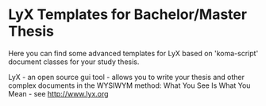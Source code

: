# LyX Templates for Bachelor/Master Thesis

Here you can find some advanced templates for LyX based on 'koma-script' document classes for your study thesis.

LyX - an open source gui tool - allows you to write your thesis and other complex documents in the WYSIWYM method:
What You See Is What You Mean - see http://www.lyx.org
